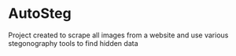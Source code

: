 # AutoSteg
Project created to scrape all images from a website and use various stegonography tools to find hidden data
